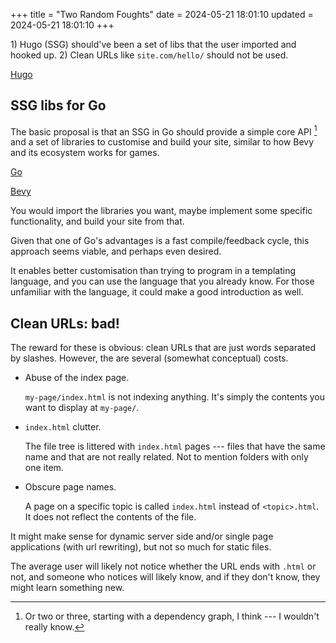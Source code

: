 +++
title = "Two Random Foughts"
date = 2024-05-21 18:01:10
updated = 2024-05-21 18:01:10
+++

1\) Hugo (SSG) should've been a set of libs
that the user imported and hooked up.
2\) Clean URLs like `site.com/hello/`
should not be used.

[Hugo](https://gohugo.io)

## SSG libs for Go

The basic proposal is that an SSG in Go
should provide a simple core API [^1]
and a set of libraries to customise and build your site,
similar to how Bevy and its ecosystem works for games.

[^1]: Or two or three,
starting with a dependency graph, I think
--- I wouldn't really know.

[Go](https://go.dev)

[Bevy](https://bevyengine.org)

You would import the libraries you want,
maybe implement some specific functionality,
and build your site from that.

Given that one of Go's advantages
is a fast compile/feedback cycle,
this approach seems viable,
and perhaps even desired.

It enables better customisation
than trying to program in a templating language,
and you can use the language that you already know.
For those unfamiliar with the language,
it could make a good introduction as well.

## Clean URLs: bad!

The reward for these is obvious:
clean URLs that are just words separated by slashes.
However, the are several (somewhat conceptual) costs.

- Abuse of the index page.

  `my-page/index.html` is not indexing anything.
  It's simply the contents you want to display at `my-page/`.

- `index.html` clutter.

  The file tree is littered with `index.html` pages
  --- files that have the same name
  and that are not really related.
  Not to mention folders with only one item.

- Obscure page names.

  A page on a specific topic is called `index.html`
  instead of `<topic>.html`.
  It does not reflect the contents of the file.

It might make sense for dynamic server side
and/or single page applications (with url rewriting),
but not so much for static files.

The average user will likely not notice
whether the URL ends with `.html` or not,
and someone who notices will likely know,
and if they don't know,
they might learn something new.

